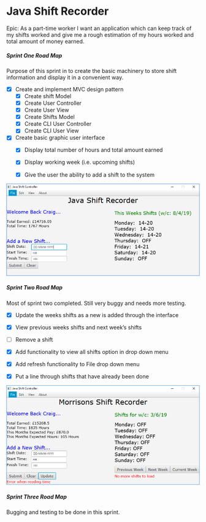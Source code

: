 # Java Shift Recorder

Epic: As a part-time worker I want an application which can keep track of my shifts worked and give me a rough estimation of my hours worked and total amount of money earned. 

##### Sprint One Road Map

Purpose of this sprint in to create the basic machinery to store shift information and display it in a convenient way. 

- [x] Create and implement MVC design pattern
    - [x] Create shift Model
    - [x] Create User Controller
    - [x] Create User View
    - [x] Create Shifts Model
    - [x] Create CLI User Controller
    - [x] Create CLI User View
 
- [x] Create basic graphic user interface
    - [x] Display total number of hours and total amount earned
    - [x] Display working week (i.e. upcoming shifts)
    - [x] Give the user the ability to add a shift to the system
	
	
![Screenshot of app after sprint one](/Screenshots/sprint1.png "Sprint One Screenshot")

##### Sprint Two Road Map

Most of sprint two completed. Still very buggy and needs more testing.

- [x] Update the weeks shifts as a new is added through the interface
- [x] View previous weeks shifts and next week’s shifts
- [ ] Remove a shift
- [x] Add functionality to view all shifts option in drop down menu 
- [x] Add refresh functionality to File drop down menu
- [x] Put a line through shifts that have already been done


![Screenshot of app after sprint one](/Screenshots/sprint2.bmp "Sprint One Screenshot")

##### Sprint Three Road Map

Bugging and testing to be done in this sprint.


